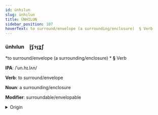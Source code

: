```yaml
---
id: ünhılun
slug: ünhılun
title: ÜNHILUN
sidebar_position: 107
hoverText: to surround/envelope (a surrounding/enclosure)  § Verb
---
```


### ünhılun&emsp;<span kind="abugida">ɽ̃ʄɂȷʓ̃ʃ</span>

*to surround/envelope (a surrounding/enclosure) * **§** Verb

**IPA**: /ˈun.hɪ.lʌn/

**Verb**: to surround/envelope

**Noun**: a surrounding/enclosure

**Modifier**: surroundable/envelopable

<details>
    <summary>Origin</summary>
    German umhüllen /ʊmˈhʏlən/<br/>
    <em>Germanic Language Family</em>
</details>